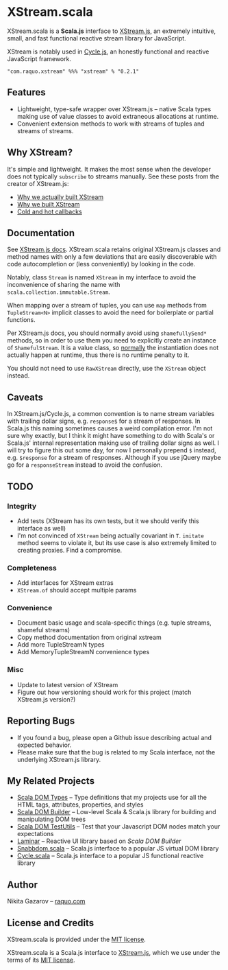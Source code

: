 # XStream.scala

XStream.scala is a **Scala.js** interface to [XStream.js](https://github.com/staltz/xstream), an extremely intuitive, small, and fast functional reactive stream library for JavaScript.

XStream is notably used in [Cycle.js](https://github.com/cyclejs/cyclejs), an honestly functional and reactive JavaScript framework.

    "com.raquo.xstream" %%% "xstream" % "0.2.1"

## Features

* Lightweight, type-safe wrapper over XStream.js – native Scala types making use of value classes to avoid extraneous allocations at runtime.
* Convenient extension methods to work with streams of tuples and streams of streams.

## Why XStream?

It's simple and lightweight. It makes the most sense when the developer does not typically `subscribe` to streams manually. See these posts from the creator of XStream.js:

* [Why we actually built XStream](http://staltz.com/why-we-actually-built-xstream.html)
* [Why we built XStream](http://staltz.com/why-we-built-xstream.html)
* [Cold and hot callbacks](http://staltz.com/cold-and-hot-callbacks.html)

## Documentation

See [XStream.js docs](https://github.com/staltz/xstream/blob/master/README.md). XStream.scala retains original XStream.js classes and method names with only a few deviations that are easily discoverable with code autocompletion or (less conveniently) by looking in the code.

Notably, class `Stream` is named `XStream` in my interface to avoid the inconvenience of sharing the name with `scala.collection.immutable.Stream`.

When mapping over a stream of tuples, you can use `map` methods from `TupleStream<N>` implicit classes to avoid the need for boilerplate or partial functions.

Per XStream.js docs, you should normally avoid using `shamefullySend*` methods, so in order to use them you need to explicitly create an instance of `ShamefulStream`. It is a value class, so [normally](https://docs.scala-lang.org/overviews/core/value-classes.html) the instantiation does not actually happen at runtime, thus there is no runtime penalty to it.

You should not need to use `RawXStream` directly, use the `XStream` object instead.

## Caveats

In XStream.js/Cycle.js, a common convention is to name stream variables with trailing dollar signs, e.g. `response$` for a stream of responses. In Scala.js this naming sometimes causes a weird compilation error. I'm not sure why exactly, but I think it might have something to do with Scala's or Scala.js' internal representation making use of trailing dollar signs as well. I will try to figure this out some day, for now I personally prepend `$` instead, e.g. `$response` for a stream of responses. Although if you use jQuery maybe go for a `responseStream` instead to avoid the confusion.

## TODO

### Integrity

* Add tests (XStream has its own tests, but it we should verify this interface as well)
* I'm not convinced of `XStream` being actually covariant in `T`. `imitate` method seems to violate it, but its use case is also extremely limited to creating proxies. Find a compromise.

### Completeness

* Add interfaces for XStream extras
* `XStream.of` should accept multiple params

### Convenience

* Document basic usage and scala-specific things (e.g. tuple streams, shameful streams)
* Copy method documentation from original xstream
* Add more TupleStreamN types
* Add MemoryTupleStreamN convenience types

### Misc

* Update to latest version of XStream
* Figure out how versioning should work for this project (match XStream.js version?)

## Reporting Bugs

* If you found a bug, please open a Github issue describing actual and expected behavior.
* Please make sure that the bug is related to my Scala interface, not the underlying XStream.js library.

## My Related Projects

- [Scala DOM Types](https://github.com/raquo/scala-dom-types) – Type definitions that my projects use for all the HTML tags, attributes, properties, and styles
- [Scala DOM Builder](https://github.com/raquo/scala-dom-builder) – Low-level Scala & Scala.js library for building and manipulating DOM trees
- [Scala DOM TestUtils](https://github.com/raquo/scala-dom-testutils) – Test that your Javascript DOM nodes match your expectations
- [Laminar](https://github.com/raquo/laminar) – Reactive UI library based on _Scala DOM Builder_
- [Snabbdom.scala](https://github.com/raquo/Snabbdom.scala) – Scala.js interface to a popular JS virtual DOM library
- [Cycle.scala](https://github.com/raquo/Cycle.scala) – Scala.js interface to a popular JS functional reactive library

## Author

Nikita Gazarov – [raquo.com](http://raquo.com)

## License and Credits

XStream.scala is provided under the [MIT license](https://github.com/raquo/xstream-scala/blob/master/LICENSE.md).

XStream.scala is a Scala.js interface to [XStream.js](https://github.com/staltz/xstream), which we use under the terms of its [MIT license](https://github.com/staltz/xstream/blob/master/LICENSE).

